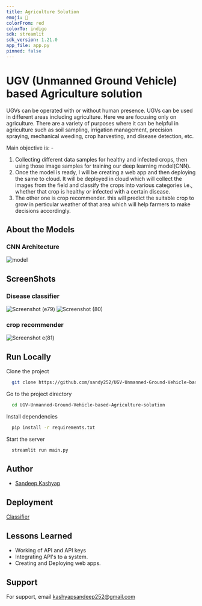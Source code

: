 ```yaml
---
title: Agriculture Solution
emoji: 🏢
colorFrom: red
colorTo: indigo
sdk: streamlit
sdk_version: 1.21.0
app_file: app.py
pinned: false
---
```


# UGV (Unmanned Ground Vehicle) based Agriculture solution

UGVs can be operated with or without human presence. UGVs can be used in different areas including agriculture. Here we are focusing only on agriculture. There are a variety of purposes where it can be helpful in agriculture such as soil sampling, irrigation management, precision spraying, mechanical weeding, crop harvesting, and disease detection, etc.

Main objective is: -
1. Collecting different data samples for healthy and infected crops, then using those image samples for training our deep learning model(CNN).
2. Once the model is ready, I will be creating a web app and then deploying the same to cloud. It will be deployed in cloud which will collect the images from the field and classify the crops into various categories i.e., whether that crop is healthy or infected with a certain disease.
3. The other one is crop recommender. this will predict the suitable crop to grow in perticular weather of that area which will help farmers to make decisions accordingly.

## About the Models
### CNN Architecture
![model](https://user-images.githubusercontent.com/66490787/219868725-9701133d-2f97-4fac-8f8b-c6108811dbdf.jpg)


## ScreenShots
### Disease classifier 
![Screenshot (e79)](https://github.com/sandy252/UGV-Unmanned-Ground-Vehicle-based-Agriculture-solution/assets/66490787/c7275a42-c17e-432a-a190-801179471d34)
![Screenshot (80)](https://github.com/sandy252/UGV-Unmanned-Ground-Vehicle-based-Agriculture-solution/assets/66490787/70377a71-8097-415b-8d0e-814f8ac83098)


### crop recommender
![Screenshot e(81)](https://github.com/sandy252/UGV-Unmanned-Ground-Vehicle-based-Agriculture-solution/assets/66490787/8dc46319-7d05-4229-a247-08868a9f092c)


## Run Locally

Clone the project

```bash
  git clone https://github.com/sandy252/UGV-Unmanned-Ground-Vehicle-based-Agriculture-solution.git
```

Go to the project directory

```bash
  cd UGV-Unmanned-Ground-Vehicle-based-Agriculture-solution
```

Install dependencies

```bash
  pip install -r requirements.txt
```

Start the server

```bash
  streamlit run main.py
```




## Author

- [Sandeep Kashyap](https://www.linkedin.com/in/sandeep-kashyap-aa1545170/)


## Deployment
[Classifier](https://sandy252-potato-disease-classifier-main-lpuiqn.streamlit.app/)





## Lessons Learned

- Working of API and API keys
- Integrating API's to a system.
- Creating and Deploying web apps.

## Support

For support, email kashyapsandeep252@gmail.com 
